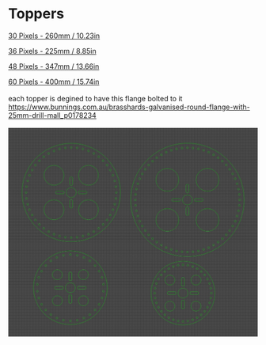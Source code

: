 # Toppers


<a href=https://github.com/DnG-Crafts/Toppers/tree/main/30px>30 Pixels - 260mm / 10.23in</a>
<br>

<a href=https://github.com/DnG-Crafts/Toppers/tree/main/36px>36 Pixels - 225mm / 8.85in</a>
<br>

<a href=https://github.com/DnG-Crafts/Toppers/tree/main/48px>48 Pixels - 347mm / 13.66in</a>
<br>

<a href=https://github.com/DnG-Crafts/Toppers/tree/main/60px>60 Pixels - 400mm / 15.74in</a>
<br><br>
each topper is degined to have this flange bolted to it<br>
https://www.bunnings.com.au/brasshards-galvanised-round-flange-with-25mm-drill-mall_p0178234
<br><br>
<img src=https://github.com/DnG-Crafts/Toppers/blob/main/toppers.jpg>
